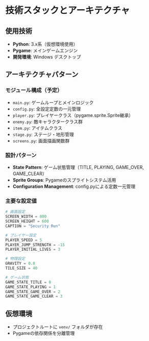 # 技術スタックとアーキテクチャ

## 使用技術
- **Python**: 3.x系（仮想環境使用）
- **Pygame**: メインゲームエンジン
- **開発環境**: Windows デスクトップ

## アーキテクチャパターン
### モジュール構成（予定）
- `main.py`: ゲームループとメインロジック
- `config.py`: 全設定定数の一元管理
- `player.py`: プレイヤークラス（pygame.sprite.Sprite継承）
- `enemy.py`: 敵キャラクタークラス群
- `item.py`: アイテムクラス
- `stage.py`: ステージ・地形管理
- `screens.py`: 画面描画関数群

### 設計パターン
- **State Pattern**: ゲーム状態管理（TITLE, PLAYING, GAME_OVER, GAME_CLEAR）
- **Sprite Groups**: Pygameのスプライトシステム活用
- **Configuration Management**: config.pyによる定数一元管理

### 主要な設定値
```python
# 画面設定
SCREEN_WIDTH = 800
SCREEN_HEIGHT = 600
CAPTION = "Security Run"

# プレイヤー設定
PLAYER_SPEED = 5
PLAYER_JUMP_STRENGTH = -15
PLAYER_INITIAL_LIVES = 3

# 物理設定
GRAVITY = 0.8
TILE_SIZE = 40

# ゲーム状態
GAME_STATE_TITLE = 0
GAME_STATE_PLAYING = 1
GAME_STATE_GAME_OVER = 2
GAME_STATE_GAME_CLEAR = 3
```

## 仮想環境
- プロジェクトルートに `venv/` フォルダが存在
- Pygameの依存関係を分離管理